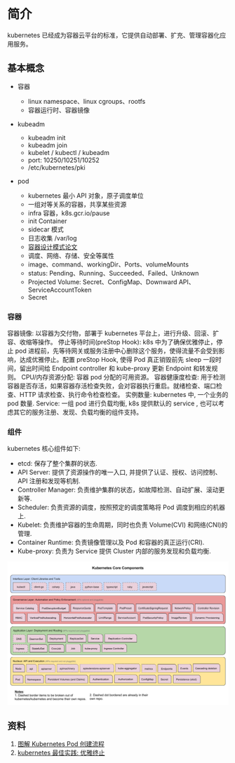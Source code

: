 # 简介
kubernetes 已经成为容器云平台的标准，它提供自动部署、扩充、管理容器化应用服务。

## 基本概念
+ 容器
    - linux namespace、linux cgroups、rootfs
    - 容器运行时、容器镜像
+ kubeadm
    - kubeadm init
    - kubeadm join
    - kubelet / kubectl / kubeadm
    - port: 10250/10251/10252
    - /etc/kubernetes/pki

+ pod
    - kubernetes 最小 API 对象，原子调度单位
    - 一组对等关系的容器，共享某些资源
    - infra 容器，k8s.gcr.io/pause
    - init Container
    - sidecar 模式
    - 日志收集 /var/log
    - <a href="./pdf/design_patterns_for_container_based_distributed_system.pdf" title="容器设计模式">容器设计模式论文</a>
    - 调度、网络、存储、安全等属性
    - image、command、workingDir、Ports、volumeMounts
    - status: Pending、Running、Succeeded、Failed、Unknown
    - Projected Volume: Secret、ConfigMap、Downward API、ServiceAccountToken
    - Secret

### 容器
容器镜像: 以容器为交付物，部署于 kubernetes 平台上，进行升级、回滚、扩容、收缩等操作。
停止等待时间(preStop Hook): k8s 中为了确保优雅停止，停止 pod 进程前，先等待网关或服务注册中心删除这个服务，使得流量不会受到影响，达成优雅停止。配置 preStop Hook, 使得 Pod 真正销毁前先 sleep 一段时间，留出时间给 Endpoint controller 和 kube-proxy 更新 Endpoint 和转发规则。
CPU/内存资源分配: 容器 pod 分配的可用资源。
容器健康度检查: 用于检测容器是否存活，如果容器存活检查失败，会对容器执行重启。就绪检查、端口检查、HTTP 请求检查、执行命令检查检查。
实例数量: kubernetes 中, 一个业务的 pod 数量.
Service: 一组 pod 进行负载均衡, k8s 提供默认的 service , 也可以考虑其它的服务注册、发现、负载均衡的组件支持。


### 组件
kubernetes 核心组件如下:
- etcd: 保存了整个集群的状态.
- API Server: 提供了资源操作的唯一入口, 并提供了认证、授权、访问控制、API 注册和发现等机制.
- Controller Manager: 负责维护集群的状态，如故障检测、自动扩展、滚动更新等.
- Scheduler: 负责资源的调度，按照预定的调度策略将 Pod 调度到相应的机器上.
- Kubelet: 负责维护容器的生命周期，同时也负责 Volume(CVI) 和网络(CNI)的管理.
- Container Runtime: 负责镜像管理以及 Pod 和容器的真正运行(CRI).
- Kube-proxy: 负责为 Service 提供 Cluster 内部的服务发现和负载均衡.
<img src="./img/k8s-core-packages.png">

## 资料
1. [图解 Kubernetes Pod 创建流程](https://www.yuque.com/baxiaoshi/tyado3/bl6lev)
2. [kubernetes 最佳实践: 优雅终止](https://imroc.cc/post/202106/graceful-shutdown/)